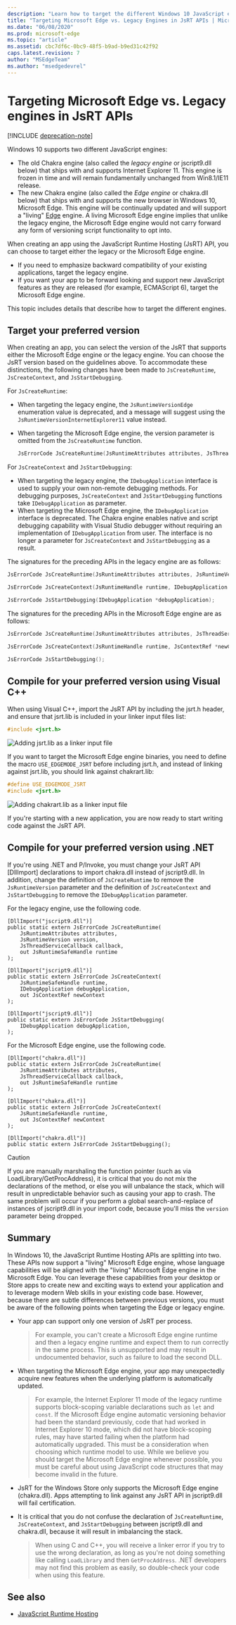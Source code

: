 ```yaml
---
description: "Learn how to target the different Windows 10 JavaScript engines. "
title: "Targeting Microsoft Edge vs. Legacy Engines in JsRT APIs | Microsoft Docs"
ms.date: "06/08/2020"
ms.prod: microsoft-edge
ms.topic: "article"
ms.assetid: cbc7df6c-0bc9-48f5-b9ad-b9ed31c42f92
caps.latest.revision: 7
author: "MSEdgeTeam"
ms.author: "msedgedevrel"
---
```

# Targeting Microsoft Edge vs. Legacy engines in JsRT APIs  

[!INCLUDE [deprecation-note](../includes/deprecation-note.md)]  

Windows 10 supports two different JavaScript engines:  

*   The old Chakra engine (also called the *legacy engine* or jscript9.dll below) that ships with and supports Internet Explorer 11. This engine is frozen in time and will remain fundamentally unchanged from Win8.1/IE11 release.  
*   The new Chakra engine (also called the *Edge engine* or chakra.dll below) that ships with and supports the new browser in Windows 10, Microsoft Edge. This engine will be continually updated and will support a "living" [Edge](https://blogs.msdn.com/b/ie/archive/2014/11/11/living-on-the-edge-our-next-step-in-interoperability.aspx) engine. A living Microsoft Edge engine implies that unlike the legacy engine, the Microsoft Edge engine would not carry forward any form of versioning script functionality to opt into.  

 When creating an app using the JavaScript Runtime Hosting (JsRT) API, you can choose to target either the legacy or the Microsoft Edge engine.  

*   If you need to emphasize backward compatibility of your existing applications, target the legacy engine.  
*   If you want your app to be forward looking and support new JavaScript features as they are released (for example, ECMAScript 6), target the Microsoft Edge engine.  

This topic includes details that describe how to target the different engines.  

## Target your preferred version  

When creating an app, you can select the version of the JsRT that supports either the Microsoft Edge engine or the legacy engine. You can choose the JsRT version based on the guidelines above. To accommodate these distinctions, the following changes have been made to `JsCreateRuntime`, `JsCreateContext`, and `JsStartDebugging`.  

For `JsCreateRuntime`:  

*   When targeting the legacy engine, the `JsRuntimeVersionEdge` enumeration value is deprecated, and a message will suggest using the `JsRuntimeVersionInternetExplorer11` value instead.  
*   When targeting the Microsoft Edge engine, the version parameter is omitted from the `JsCreateRuntime` function.  
    
    ```cpp
    JsErrorCode JsCreateRuntime(JsRuntimeAttributes attributes, JsThreadServiceCallback callback, _Out_ JsRuntimeHandle* runtime);
    ```  
    
 For `JsCreateContext` and `JsStartDebugging`:  

*   When targeting the legacy engine, the `IDebugApplication` interface is used to supply your own non-remote debugging methods. For debugging purposes, `JsCreateContext` and `JsStartDebugging` functions take `IDebugApplication` as parameter.  
*   When targeting the Microsoft Edge engine, the `IDebugApplication` interface is deprecated. The Chakra engine enables native and script debugging capability with Visual Studio debugger without requiring an implementation of `IDebugApplication` from user. The interface is no longer a parameter for `JsCreateContext` and `JsStartDebugging` as a result.  

The signatures for the preceding APIs in the legacy engine are as follows:  

```cpp
JsErrorCode JsCreateRuntime(JsRuntimeAttributes attributes, JsRuntimeVersion version, JsThreadServiceCallback callback, _Out_ JsRuntimeHandle* runtime);

JsErrorCode JsCreateContext(JsRuntimeHandle runtime, IDebugApplication *debugApplication, JsContextRef *newContext);

JsErrorCode JsStartDebugging(IDebugApplication *debugApplication);
```  

The signatures for the preceding APIs in the Microsoft Edge engine are as follows:  

```cpp
JsErrorCode JsCreateRuntime(JsRuntimeAttributes attributes, JsThreadServiceCallback callback, _Out_ JsRuntimeHandle* runtime);

JsErrorCode JsCreateContext(JsRuntimeHandle runtime, JsContextRef *newContext);

JsErrorCode JsStartDebugging();
```  

## Compile for your preferred version using Visual C++  

When using Visual C++, import the JsRT API by including the jsrt.h header, and ensure that jsrt.lib is included in your linker input files list:  

```cpp
#include <jsrt.h>
```  

![Adding jsrt.lib as a linker input file](../chakra-hosting/media/js-chakra.png "JS_Chakra_")  

If you want to target the Microsoft Edge engine binaries, you need to define the macro `USE_EDGEMODE_JSRT` before including jsrt.h, and instead of linking against jsrt.lib, you should link against chakrart.lib:  

```cpp
#define USE_EDGEMODE_JSRT
#include <jsrt.h>
```  

![Adding chakrart.lib as a linker input file](../chakra-hosting/media/js-chakra-hosting.png "JS_Chakra_Hosting_")  

If you're starting with a new application, you are now ready to start writing code against the JsRT API.  

## Compile for your preferred version using .NET  

If you're using .NET and P/Invoke, you must change your JsRT API [DllImport] declarations to import chakra.dll instead of jscript9.dll. In addition, change the definition of `JsCreateRuntime` to remove the `JsRuntimeVersion` parameter and the definition of `JsCreateContext` and `JsStartDebugging` to remove the `IDebugApplication` parameter.  

For the legacy engine, use the following code.  

```c-sharp
[DllImport("jscript9.dll")]
public static extern JsErrorCode JsCreateRuntime(
    JsRuntimeAttributes attributes,
    JsRuntimeVersion version,
    JsThreadServiceCallback callback,
    out JsRuntimeSafeHandle runtime
);

[DllImport("jscript9.dll")]
public static extern JsErrorCode JsCreateContext(
    JsRuntimeSafeHandle runtime,
    IDebugApplication debugApplication,
    out JsContextRef newContext
);   

[DllImport("jscript9.dll")]
public static extern JsErrorCode JsStartDebugging(
    IDebugApplication debugApplication,
);
```  

For the Microsoft Edge engine, use the following code.  

```c-sharp
[DllImport("chakra.dll")]
public static extern JsErrorCode JsCreateRuntime(
    JsRuntimeAttributes attributes,
    JsThreadServiceCallback callback,
    out JsRuntimeSafeHandle runtime
);  

[DllImport("chakra.dll")]
public static extern JsErrorCode JsCreateContext(
    JsRuntimeSafeHandle runtime,
    out JsContextRef newContext
);

[DllImport("chakra.dll")]
public static extern JsErrorCode JsStartDebugging();
```  

> [!CAUTION]
> If you are manually marshaling the function pointer (such as via LoadLibrary/GetProcAddress), it is critical that you do not mix the declarations of the method, or else you will unbalance the stack, which will result in unpredictable behavior such as causing your app to crash. The same problem will occur if you perform a global search-and-replace of instances of jscript9.dll in your import code, because you'll miss the `version` parameter being dropped.  

## Summary  

In Windows 10, the JavaScript Runtime Hosting APIs are splitting into two. These APIs now support a "living" Microsoft Edge engine, whose language capabilities will be aligned with the "living" Microsoft Edge engine in the Microsoft Edge. You can leverage these capabilities from your desktop or Store apps to create new and exciting ways to extend your application and to leverage modern Web skills in your existing code base. However, because there are subtle differences between previous versions, you must be aware of the following points when targeting the Edge or legacy engine.  

*   Your app can support only one version of JsRT per process.  
    
    > For example, you can't create a Microsoft Edge engine runtime and then a legacy engine runtime and expect them to run correctly in the same process. This is unsupported and may result in undocumented behavior, such as failure to load the second DLL.  
    
*   When targeting the Microsoft Edge engine, your app may unexpectedly acquire new features when the underlying platform is automatically updated.  
    
    > For example, the Internet Explorer 11 mode of the legacy runtime supports block-scoping variable declarations such as `let` and `const`. If the Microsoft Edge engine automatic versioning behavior had been the standard previously, code that had worked in Internet Explorer 10 mode, which did not have block-scoping rules, may have started failing when the platform had automatically upgraded. This must be a consideration when choosing which runtime model to use. While we believe you should target the Microsoft Edge engine whenever possible, you must be careful about using JavaScript code structures that may become invalid in the future.  
    
*   JsRT for the Windows Store only supports the Microsoft Edge engine (chakra.dll). Apps attempting to link against any JsRT API in jscript9.dll will fail certification.  
*   It is critical that you do not confuse the declaration of `JsCreateRuntime`, `JsCreateContext`, and `JsStartDebugging` between jscript9.dll and chakra.dll, because it will result in imbalancing the stack.  
    
    > When using C and C++, you will receive a linker error if you try to use the wrong declaration, as long as you're not doing something like calling `LoadLibrary` and then `GetProcAddress`. .NET developers may not find this problem as easily, so double-check your code when using this feature.  
    
## See also  

*   [JavaScript Runtime Hosting](../javascript-runtime-hosting.md)
 
